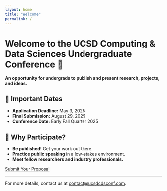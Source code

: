 ```yaml
---
layout: home
title: "Welcome"
permalink: /
---
```


# Welcome to the UCSD Computing & Data Sciences Undergraduate Conference 🎉

**An opportunity for undergrads to publish and present research, projects, and ideas.**

## 📅 Important Dates
- **Application Deadline:** May 3, 2025
- **Final Submission:** August 29, 2025
- **Conference Date:** Early Fall Quarter 2025

## 🎤 Why Participate?
- **Be published!** Get your work out there.
- **Practice public speaking** in a low-stakes environment.
- **Meet fellow researchers and industry professionals.**

[Submit Your Proposal](YOUR_GOOGLE_FORM_LINK)

---
For more details, contact us at [contact@ucsdcdsconf.com](mailto:contact@ucsdcdsconf.com).

